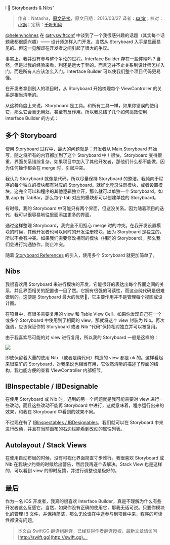 I 💖 Storyboards & Nibs"

> 作者：Natasha，[原文链接](https://www.natashatherobot.com/i-heart-storyboards-nibs/)，原文日期：2016/03/27
> 译者：[saitjr](http://www.saitjr.com)；校对：[小锅](http://www.swiftyper.com)；定稿：[千叶知风](http://weibo.com/xiaoxxiao)
  









[@helenvholmes](https://twitter.com/helenvholmes) 在 [@tryswiftconf](https://twitter.com/tryswiftconf) 中谈到了一个我很感兴趣的话题（其实每个话题我都很感兴趣）—— 设计师怎样入门开发。当然从 Storyboard 入手是显而易见的。但这一见解却在开发者之间引起了很大的争议。

事实上，我并没有参与整个争论的过程。Interface Builder 存在一些弊端吗？当然，但是以我的经验来看，利还是远大于弊的。而且这并不止关系到设计师怎样入门，而是所有人应该怎么入门。Interface Builder 可以使我们整个项目代码更易懂。



在开发者拿到别人的项目时，从 Storyboard 开始梳理每个 ViewController 的关系是相当清晰的。

从这种角度上来说，Storyboard 是工具。和所有工具一样，如果你错误的使用它，那么它会毫无用处，甚至有反作用。所以我总结了几个如何高效使用 Interface Builder 的方式：

## 多个 Storyboard

使用 Storyboard 过程中，最大的问题就是：开发者从 Main.Storyboard 开始写，随之将所有的内容都加到了这个 Storyboard 中！很快，Storyboard 变得很重，界面关系错综复杂。如果项目中加入了其他开发者，那他们什么都不能做，因为任何操作都会在 merge 时，引起冲突。

我认为 Storyboard 就像是代码，所以尽量保持 Storyboard 的整洁。我倾向于程序的每个独立的模块都有对应的 Storyboard。就好比登录注册模块，或者设置模块，这完全可以和程序的其他逻辑独立开，那么就可以单独一个 Storyboard。如果 app 有 TabBar，那么每个 tab 对应的模块都可以创建单独的 Storyboard。

有时候，我的 Storyboard 中可能只有两个界面，但这没关系。因为随着项目的迭代，我可以很容易地往里面添加更多的界面。

通过这样整理 Storyboard，我完全不用担心 merge 时的冲突。在我开发设置模块的时候，其他开发者也可以同时的开发注册模块，因为 Storyboard 是独立的，所以不会有冲突。如果我们需要修改相同的模块（相同的 Storyboard），那么我们会进行沟通协作，防止冲突。

随着 [Storyboard References](https://developer.apple.com/library/ios/recipes/xcode_help-IB_Storyboard/Chapters/AddSBReference.html) 的引入，使用多个 Storyboard 就更加简单了。

## Nibs

我很喜欢用 Storyboard 来进行模块的开发，它能很好的表达出每个界面之间的关系，并且界面相关的配置也一目了然。它拥有很强的可读性，而这点纯代码是很难做到的。这便是 Storyboard 最大的优势，它主要作用并不是管理每个视图或设计图。

在项目中，有很多需要复用的 view 和 Table View Cell。如果你发现自己在一个或多个 Storyboard 中使用到了相同的 view，那就将这个 view 封装为 Nib。再次强调，应该保证你的 Storyboard 或者 Nib “代码”保持相对独立并可以被复用。

由于我喜欢尽可能的对 view 进行复用，所以我的 Storyboard 一般是这样的：

![](http://swift.gg/img/articles/i-heart-storyboards-nibs/Screen-Shot-2016-03-27-at-2.20.11-PM-1024x346.png1460334616.8747678)

即使保留着大量的使用 Nib （或者是纯代码）构造的 view 都是 ok 的。这样看起来很空旷的 Storyboard，对我来说也相当有用，它依然清晰的描述了界面的结构，我也能方便的查看 ViewController 内部细节。

## IBInspectable / IBDesignable

在使用 Storyboard 或 Nib 时，遇到的另一个问题就是我可能需要对 view 进行一些改动，而且这些改动不能再 Storyboard 中进行，这就意味着，程序运行出来的效果，和我在 Storyboard 中看到的效果不同。

不过现在有了 [IBInspectables / IBDesignables](http://nshipster.com/ibinspectable-ibdesignable/)，我们就可以在 Storyboard 中来进行改动，并且在当前画布的右边栏能看到改动的属性列表。

## Autolayout / Stack Views

在使用自动布局的时候，没有可视化界面简直寸步难行。我很喜欢 Storyboard 或 Nib 在我缺少约束的时候给出警告，然后我再逐个去解决。Stack View 也是这样的，可以看到 view 的即时反馈，并进行调整也是极好的。

## 最后

作为一名 iOS 开发者，我真的很喜欢 Interface Builder，真是不理解为什么有些开发者这么反感它。当然，如果你没有正确的使用它，那我无话可说。只要你模块化的管理 IB 文件，并保持简洁，那么无论谁在中途参与到项目中来，程序的可读性都没有问题。
> 本文由 SwiftGG 翻译组翻译，已经获得作者翻译授权，最新文章请访问 [http://swift.gg](http://swift.gg)。